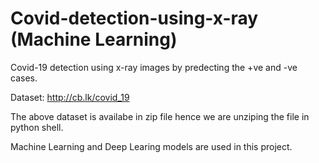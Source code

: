 # Covid-detection-using-x-ray (Machine Learning)
Covid-19 detection using x-ray images by predecting the +ve and -ve cases.

Dataset: http://cb.lk/covid_19

The above dataset is availabe in zip file hence we are unziping the file in python shell.

Machine Learning and Deep Learing models are used in this project.
